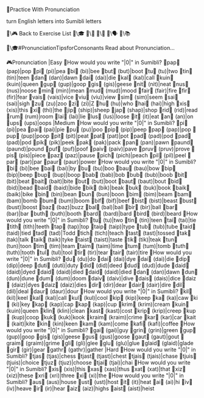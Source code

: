 📛Practice With
Pronunciation

turn English letters
into Sumibli letters
&nbsp;
&nbsp;

🔗\🎮 Back to Exercise List
🔗\🎓
🔗\📖
🔗\🌳
🔗\🗣️
🔗\📚

🔗\🎓#PronunciationTipsforConsonants Read about Pronunciation...

🎮Pronunciation
|Easy
🔹How would you write "|0|" in Sumibli?
🎏pap💬 (pap)|pop
🎏pi💬 (pi)|pea
🎏bi💬 (bi)|bee
🎏but💬 (but)|boot
🎏tu💬 (tu)|two
🎏tin💬 (tin)|teen
🎏dan💬 (dan)|dawn
🎏dai💬 (dai)|die
🎏kal💬 (kal)|call
🎏kuin💬 (kuin)|queen
🎏gup💬 (gup)|goop
🎏gis💬 (gis)|geese
🎏nit💬 (nit)|neat
🎏nus💬 (nus)|noose
🎏min💬 (min)|mean
🎏mud💬 (mud)|mood
🎏fair💬 (fair)|fire
🎏fir💬 (fir)|fear
🎏vais💬 (vais)|vice
🎏viu💬 (viu)|view
🎏sim💬 (sim)|seem
🎏sai💬 (sai)|sigh
🎏zu💬 (zu)|zoo
🎏zi💬 (zi)|Z
🎏hu💬 (hu)|who
🎏hai💬 (hai)|high
🎏xis💬 (xis)|this
🎏xi💬 (thi)|the
🎏jip💬 (ship)|sheep
🎏jap💬 (shap)|shop
🎏rid💬 (rid)|read
🎏rum💬 (rum)|room
🎏lai💬 (lai)|lie
🎏lus💬 (lus)|loose
🎏it💬 (it)|eat
🎏an💬 (an)|on
🎏ups💬 (ups)|oops
|Medium
🔹How would you write "|0|" in Sumibli?
🎏pi💬 (pi)|pea
🎏pai💬 (pai)|pie
🎏pu💬 (pu)|poo
🎏pip💬 (pip)|peep
🎏pap💬 (pap)|pop
🎏pup💬 (pup)|poop
🎏pit💬 (pit)|peat
🎏pat💬 (pat)|pot
🎏pad💬 (pad)|pod
🎏pad💬 (pad)|pod
🎏pik💬 (pik)|peek
🎏pak💬 (pak)|pack
🎏pan💬 (pan)|pawn
🎏paund💬 (paund)|pound
🎏puf💬 (puf)|poof
🎏paiv💬 (paiv)|pave
🎏pruv💬 (pruv)|prove
🎏pis💬 (pis)|piece
🎏paz💬 (paz)|pause
🎏pich💬 (pich)|peach
🎏pil💬 (pil)|peel
🎏par💬 (par)|par
🎏paur💬 (paur)|power
🔹How would you write "|0|" in Sumibli?
🎏bi💬 (bi)|bee
🎏bai💬 (bai)|by
🎏bu💬 (bu)|boo
🎏bau💬 (bau)|bow
🎏bip💬 (bip)|beep
🎏bup💬 (bup)|boop
🎏bab💬 (bab)|bob
🎏bub💬 (bub)|boob
🎏bit💬 (bit)|beat
🎏bait💬 (bait)|bite
🎏but💬 (but)|boot
🎏baut💬 (baut)|bout
🎏bid💬 (bid)|bead
🎏baid💬 (baid)|bide
🎏bik💬 (bik)|beak
🎏buk💬 (buk)|book
🎏baik💬 (baik)|bike
🎏bin💬 (bin)|bean
🎏bun💬 (bun)|boon
🎏bim💬 (bim)|beam
🎏bam💬 (bam)|bomb
🎏bum💬 (bum)|boom
🎏bif💬 (bif)|beef
🎏bist💬 (bist)|beast
🎏bust💬 (bust)|boost
🎏baz💬 (baz)|buzz
🎏bal💬 (bal)|ball
🎏bir💬 (bir)|ball
🎏bar💬 (bar)|bar
🎏buth💬 (buth)|booth
🎏bard💬 (bard)|bard
🎏bird💬 (bird)|beard
🔹How would you write "|0|" in Sumibli?
🎏tu💬 (tu)|two
🎏tin💬 (tin)|teen
🎏tai💬 (tai)|tie
🎏tith💬 (tith)|teeth
🎏tap💬 (tap)|top
🎏taip💬 (taip)|type
🎏tub💬 (tub)|tube
🎏taid💬 (taid)|tied
🎏tad💬 (tad)|Todd
🎏tich💬 (tich)|teach
🎏tast💬 (tast)|tossed
🎏tak💬 (tak)|talk
🎏taik💬 (taik)|tyke
🎏taist💬 (taist)|taste
🎏tik💬 (tik)|teak
🎏tun💬 (tun)|toon
🎏tim💬 (tim)|team
🎏taim💬 (taim)|time
🎏tum💬 (tum)|tomb
🎏tuth💬 (tuth)|tooth
🎏tul💬 (tul)|tool
🎏tir💬 (tir)|tear
🎏tair💬 (tair)|tire
🔹How would you write "|0|" in Sumibli?
🎏du💬 (du)|do
🎏dai💬 (dai)|dye
🎏dai💬 (dai)|die
🎏dip💬 (dip)|deep
🎏duti💬 (duti)|duty
🎏did💬 (did)|deed
🎏dud💬 (dud)|dude
🎏daid💬 (daid)|dyed
🎏daid💬 (daid)|died
🎏daid💬 (daid)|died
🎏dan💬 (dan)|dawn
🎏dun💬 (dun)|dune
🎏dum💬 (dum)|doom
🎏daiv💬 (daiv)|dive
🎏dais💬 (dais)|dice
🎏daiz💬 (daiz)|dyes
🎏daiz💬 (daiz)|dies
🎏dir💬 (dir)|dear
🎏dair💬 (dair)|dire
🎏dil💬 (dil)|deal
🎏daur💬 (daur)|dour
🔹How would you write "|0|" in Sumibli?
🎏kil💬 (kil)|keel
🎏kal💬 (kal)|call
🎏kul💬 (kul)|cool
🎏kip💬 (kip)|keep
🎏ka💬 (ka)|caw
🎏ki💬 (ki)|key
🎏kap💬 (kap)|cap
🎏kap💬 (kap)|cup
🎏krim💬 (krim)|cream
🎏kuin💬 (kuin)|queen
🎏klin💬 (klin)|clean
🎏kast💬 (kast)|cost
🎏krip💬 (krip)|creep
🎏kup💬 (kup)|coop
🎏kuk💬 (kuk)|kook
🎏kraim💬 (kraim)|crime
🎏kar💬 (kar)|car
🎏kait💬 (kait)|kite
🎏kin💬 (kin)|keen
🎏kam💬 (kam)|come
🎏kafi💬 (kafi)|coffee
🔹How would you write "|0|" in Sumibli?
🎏gai💬 (gai)|guy
🎏grin💬 (grin)|green
🎏gup💬 (gup)|goop
🎏gis💬 (gis)|geese
🎏gus💬 (gus)|goose
🎏gaut💬 (gaut)|gout
🎏graim💬 (graim)|grime
🎏gli💬 (gli)|glee
🎏glu💬 (glu)|glue
🎏glaid💬 (glaid)|glade
🎏gir💬 (gir)|gear
🎏gathr💬 (gathr)|gather
|Hard
🔹How would you write "|0|" in Sumibli?
🎏tjas💬 (tjas)|chess
🎏tjast💬 (tjast)|chest
🎏tjais💬 (tjais)|chase
🎏tjuis💬 (tjuis)|choice
🎏tjuz💬 (tjuz)|choose
🎏tjai💬 (tjai)|chai
🔹How would you write "|0|" in Sumibli?
🎏xis💬 (xis)|this
🎏xas💬 (xas)|thus
🎏xat💬 (xat)|that
🎏xiz💬 (xiz)|these
🎏xri💬 (xri)|three
🎏xi💬 (xi)|the
🔹How would you write "|0|" in Sumibli?
🎏aus💬 (aus)|house
🎏ust💬 (ust)|host
🎏it💬 (it)|heat
🎏ai💬 (ai)|hi
🎏iv💬 (iv)|heave
🎏ir💬 (ir)|hear
🎏aiz💬 (aiz)|highs
🎏aist💬 (aist)|heist
